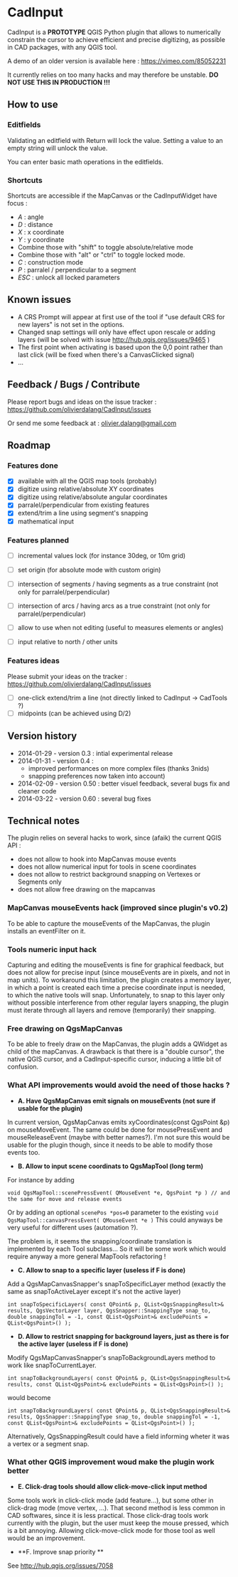# CadInput


CadInput is a __PROTOTYPE__ QGIS Python plugin that allows to numerically constrain the cursor to achieve efficient and precise digitizing, as possible in CAD packages, with any QGIS tool.

A demo of an older version is available here : https://vimeo.com/85052231

It currently relies on too many hacks and may therefore be unstable. **DO NOT USE THIS IN PRODUCTION !!!**


## How to use

### Editfields

Validating an editfield with Return will lock the value.
Setting a value to an empty string will unlock the value.

You can enter basic math operations in the editfields.


### Shortcuts

Shortcuts are accessible if the MapCanvas or the CadInputWidget have focus :

- *A* : angle
- *D* : distance
- *X* : x coordinate
- *Y* : y coordinate
- Combine those with "shift" to toggle absolute/relative mode
- Combine those with "alt" or "ctrl" to toggle locked mode.
- *C* : construction mode
- *P* : parralel / perpendicular to a segment
- *ESC* : unlock all locked parameters

## Known issues

- A CRS Prompt will appear at first use of the tool if "use default CRS for new layers" is not set in the options.
- Changed snap settings will only have effect upon rescale or adding layers (will be solved with issue http://hub.qgis.org/issues/9465 )
- The first point when activating is based upon the 0,0 point rather than last click (will be fixed when there's a CanvasClicked signal)
- ...

## Feedback / Bugs / Contribute

Please report bugs and ideas on the issue tracker : https://github.com/olivierdalang/CadInput/issues

Or send me some feedback at : olivier.dalang@gmail.com

## Roadmap

### Features done

- [x] available with all the QGIS map tools (probably)
- [x] digitize using relative/absolute XY coordinates
- [x] digitize using relative/absolute angular coordinates
- [x] parralel/perpendicular from existing features
- [x] extend/trim a line using segment's snapping
- [x] mathematical input

### Features planned

- [ ] incremental values lock (for instance 30deg, or 10m grid)
- [ ] set origin (for absolute mode with custom origin)
- [ ] intersection of segments / having segments as a true constraint (not only for parralel/perpendicular)
- [ ] intersection of arcs / having arcs as a true constraint (not only for parralel/perpendicular)
- [ ] allow to use when not editing (useful to measures elements or angles)
- [ ] input relative to north / other units


### Features ideas

Please submit your ideas on the tracker : https://github.com/olivierdalang/CadInput/issues

- [ ] one-click extend/trim a line (not directly linked to CadInput -> CadTools ?)
- [ ] midpoints (can be achieved using D/2)

## Version history

- 2014-01-29 - version 0.3 : intial experimental release
- 2014-01-31 - version 0.4 : 
    - improved performances on more complex files (thanks 3nids)
    - snapping preferences now taken into account)
- 2014-02-09 - version 0.50 : better visuel feedback, several bugs fix and cleaner code
- 2014-03-22 - version 0.60 : several bug fixes

## Technical notes

The plugin relies on several hacks to work, since (afaik) the current QGIS API :
- does not allow to hook into MapCanvas mouse events
- does not allow numerical input for tools in scene coordinates
- does not allow to restrict background snapping on Vertexes or Segments only
- does not allow free drawing on the mapcanvas

### MapCanvas mouseEvents hack (improved since plugin's v0.2)

To be able to capture the mouseEvents of the MapCanvas, the plugin installs an eventFilter on it.

### Tools numeric input hack

Capturing and editing the mouseEvents is fine for graphical feedback, but does not allow for precise input (since mouseEvents are in pixels, and not in map units).
To workaround this limitation, the plugin creates a memory layer, in which a point is created each time a precise coordinate input is needed, to which the native tools will snap. Unfortunately, to snap to this layer only without possible interference from other regular layers snapping, the plugin must iterate through all layers and remove (temporarily) their snapping.

### Free drawing on QgsMapCanvas
To be able to freely draw on the MapCanvas, the plugin adds a QWidget as child of the mapCanvas.
A drawback is that there is a "double cursor", the native QGIS cursor, and a CadInput-specific cursor, inducing a little bit of confusion.


### What API improvements would avoid the need of those hacks ? 

- **A. Have QgsMapCanvas emit signals on mouseEvents (not sure if usable for the plugin)**

In current version, QgsMapCanvas emits xyCoordinates(const QgsPoint &p) on mouseMoveEvent. The same could be done for mousePressEvent and mouseReleaseEvent (maybe with better names?).
I'm not sure this would be usable for the plugin though, since it needs to be able to modify those events too.

- **B. Allow to input scene coordinats to QgsMapTool (long term)**

For instance by adding 

    void QgsMapTool::scenePressEvent( QMouseEvent *e, QgsPoint *p ) // and the same for move and release events

Or by adding an optional `scenePos *pos=0` parameter to the existing `void QgsMapTool::canvasPressEvent( QMouseEvent *e )`
This could anyways be very useful for different uses (automation ?).

The problem is, it seems the snapping/coordinate translation is implemented by each Tool subclass... So it will be some work which would require anyway a more general MapTools refactoring !

- **C. Allow to snap to a specific layer (useless if F is done)**

Add a QgsMapCanvasSnapper's snapToSpecificLayer method (exactly the same as snapToActiveLayer except it's not the active layer)

    int snapToSpecificLayers( const QPoint& p, QList<QgsSnappingResult>& results, QgsVectorLayer layer, QgsSnapper::SnappingType snap_to, double snappingTol = -1, const QList<QgsPoint>& excludePoints = QList<QgsPoint>() );



- **D. Allow to restrict snapping for background layers, just as there is for the active layer (useless if F is done)**

Modify QgsMapCanvasSnapper's snapToBackgroundLayers method to work like snapToCurrentLayer.

    int snapToBackgroundLayers( const QPoint& p, QList<QgsSnappingResult>& results, const QList<QgsPoint>& excludePoints = QList<QgsPoint>() );

would become 

    int snapToBackgroundLayers( const QPoint& p, QList<QgsSnappingResult>& results, QgsSnapper::SnappingType snap_to, double snappingTol = -1, const QList<QgsPoint>& excludePoints = QList<QgsPoint>() );

Alternatively, QgsSnappingResult could have a field informing wheter it was a vertex or a segment snap.


### What other QGIS improvement woud make the plugin work better

- **E. Click-drag tools should allow click-move-click input method**

Some tools work in click-click mode (add feature...), but some other in click-drag mode (move vertex, ...). That second method is less common in CAD softwares, since it is less practical. Those click-drag tools work currently with the plugin, but the user must keep the mouse pressed, which is a bit annoying. Allowing click-move-click mode for those tool as well would be an improvement.

- **F. Improve snap priority **

See http://hub.qgis.org/issues/7058
    

